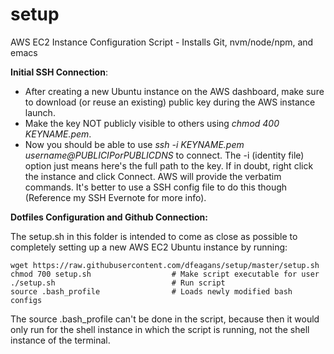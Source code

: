 # setup
AWS EC2 Instance Configuration Script - Installs Git, nvm/node/npm, and emacs

**Initial SSH Connection**:
- After creating a new Ubuntu instance on the AWS dashboard, make sure to download (or reuse an existing) public key during the AWS instance launch.
- Make the key NOT publicly visible to others using *chmod 400 KEYNAME.pem*.
- Now you should be able to use *ssh -i KEYNAME.pem username@PUBLICIPorPUBLICDNS* to connect. The -i (identity file) option just means here's the full path to the key. If in doubt, right click the instance and click Connect. AWS will provide the verbatim commands. It's better to use a SSH config file to do this though (Reference my SSH Evernote for more info).

**Dotfiles Configuration and Github Connection:**

The setup.sh in this folder is intended to come as close as possible to completely setting up a new AWS EC2 Ubuntu instance by running:

```
wget https://raw.githubusercontent.com/dfeagans/setup/master/setup.sh
chmod 700 setup.sh                  # Make script executable for user
./setup.sh                          # Run script
source .bash_profile                # Loads newly modified bash configs
```

The source .bash_profile can't be done in the script, because then it would only run for the shell instance in which the script is running, not the shell instance of the terminal.
